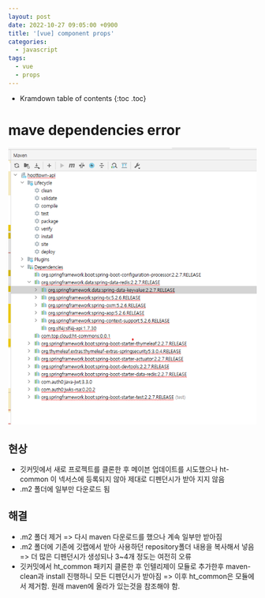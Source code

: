 ```yaml
---
layout: post
date: 2022-10-27 09:05:00 +0900
title: '[vue] component props'
categories:
  - javascript
tags:
  - vue
  - props
---
```


* Kramdown table of contents
{:toc .toc}


# mave dependencies error

![에러](/images/maven-dependencies-error.png)

## 현상

- 깃커밋에서 새로 프로젝트를 클론한 후 메이븐 업데이트를 시도했으나 ht-common 이 넥서스에 등록되지 않아 제대로 디펜던시가 받아 지지 않음
- .m2 폴더에 일부만 다운로드 됨

## 해결

- .m2 폴더 제거
  => 다시 maven 다운로드를 했으나 계속 일부만 받아짐
- .m2 폴더에 기존에 깃랩에서 받아 사용하던 repository폴더 내용을 복사해서 넣음
  => 더 많은 디펜던시가 생성되나 3~4개 정도는 여전히 오류
- 깃커밋에서 ht_common 패키지 클론한 후 인텔리제이 모듈로 추가한후 maven-clean과 install 진행하니 모든 디펜던시가 받아짐
  => 이후 ht_common은 모듈에서 제거함. 원래 maven에 올라가 있는것을 참조해야 함.